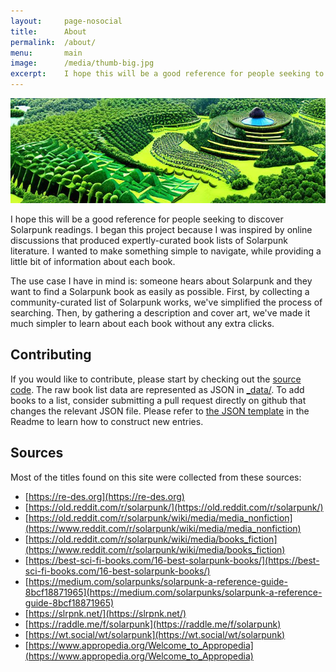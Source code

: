 ```yaml
---
layout:     page-nosocial
title:      About
permalink:  /about/
menu:       main
image:      /media/thumb-big.jpg
excerpt:    I hope this will be a good reference for people seeking to discover Solarpunk readings.
---
```


![Aerial view of Solarpunk City](../media/headers/aerial-6.jpg)

I hope this will be a good reference for people seeking to discover Solarpunk readings.
I began this project because I was inspired by online discussions that produced expertly-curated book lists of Solarpunk literature.
I wanted to make something simple to navigate, while providing a little bit of information about each book.

The use case I have in mind is: someone hears about Solarpunk and they want to find a Solarpunk book as easily as possible.
First, by collecting a community-curated list of Solarpunk works, we've simplified the process of searching.
Then, by gathering a description and cover art, we've made it much simpler to learn about each book without any extra clicks.

## Contributing

If you would like to contribute, please start by checking out the [source code](https://github.com/iandennismiller/solarpunk/).
The raw book list data are represented as JSON in [_data/](https://github.com/iandennismiller/solarpunk/tree/main/_data).
To add books to a list, consider submitting a pull request directly on github that changes the relevant JSON file.
Please refer to [the JSON template](https://github.com/iandennismiller/solarpunk/tree/main#json-template) in the Readme to learn how to construct new entries.

## Sources

Most of the titles found on this site were collected from these sources:

- [https://re-des.org](https://re-des.org)
- [https://old.reddit.com/r/solarpunk/](https://old.reddit.com/r/solarpunk/)
- [https://old.reddit.com/r/solarpunk/wiki/media/media_nonfiction](https://www.reddit.com/r/solarpunk/wiki/media/media_nonfiction)
- [https://old.reddit.com/r/solarpunk/wiki/media/books_fiction](https://www.reddit.com/r/solarpunk/wiki/media/books_fiction)
- [https://best-sci-fi-books.com/16-best-solarpunk-books/](https://best-sci-fi-books.com/16-best-solarpunk-books/)
- [https://medium.com/solarpunks/solarpunk-a-reference-guide-8bcf18871965](https://medium.com/solarpunks/solarpunk-a-reference-guide-8bcf18871965)
- [https://slrpnk.net/](https://slrpnk.net/)
- [https://raddle.me/f/solarpunk](https://raddle.me/f/solarpunk)
- [https://wt.social/wt/solarpunk](https://wt.social/wt/solarpunk)
- [https://www.appropedia.org/Welcome_to_Appropedia](https://www.appropedia.org/Welcome_to_Appropedia)
